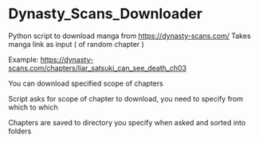 # Dynasty_Scans_Downloader

Python script to download manga from https://dynasty-scans.com/ 
Takes manga link as input ( of random chapter )

Example: https://dynasty-scans.com/chapters/liar_satsuki_can_see_death_ch03

You can download specified scope of chapters

Script asks for scope of chapter to download, you need to specify from which to which

Chapters are saved to directory you specify when asked and sorted into folders
